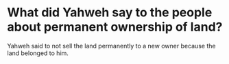 # What did Yahweh say to the people about permanent ownership of land?

Yahweh said to not sell the land permanently to a new owner because the land belonged to him.
